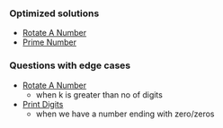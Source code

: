 ### Optimized solutions
- [Rotate A Number](https://github.com/RohitDhatrak/DS-Algo/blob/main/BasicProblems/RotateANumber.java)
- [Prime Number](https://github.com/RohitDhatrak/DS-Algo/blob/main/BasicProblems/PrimeNo.java)

### Questions with edge cases
- [Rotate A Number](https://github.com/RohitDhatrak/DS-Algo/blob/main/BasicProblems/RotateANumber.java)
  - when k is greater than no of digits
- [Print Digits](https://github.com/RohitDhatrak/DS-Algo/blob/main/BasicProblems/PrintDigits.java)
  - when we have a number ending with zero/zeros
